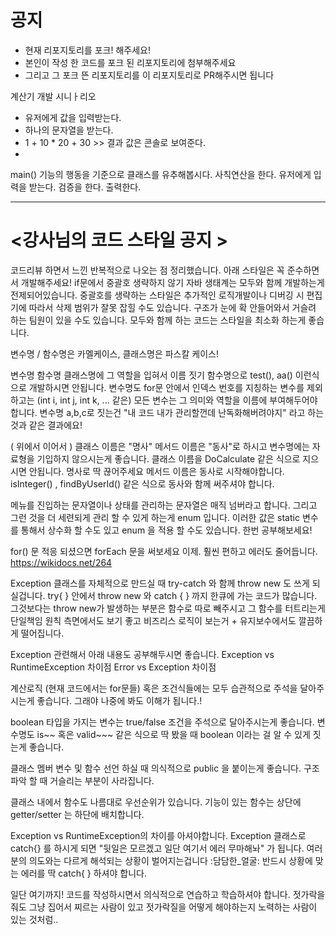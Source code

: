 # 공지
- 현재 리포지토리를 포크! 해주세요!
- 본인이 작성 한 코드를 포크 된 리포지토리에 첨부해주세요
- 그리고 그 포크 뜬 리포지토리를 이 리포지토리로 PR해주시면 됩니다


계산기 개발 시니ㅏ리오
- 유저에게 값을 입력받는다.
- 하나의 문자열을 받는다.
 - 1 + 10 * 20 + 30 >> 결과 값은 콘솔로 보여준다.
 - 


main()
기능의 행동을 기준으로 클래스를 유추해봅시다.
 사칙연산을 한다.
 유저에게 입력을 받는다.
 검증을 한다.
 출력한다.
 
-------------------------------
# <강사님의 코드 스타일 공지 >

코드리뷰 하면서 느낀 반복적으로 나오는 점 정리했습니다.
아래 스타일은 꼭 준수하면서 개발해주세요!
if문에서 중괄호 생략하지 않기
자바 생태계는 모두와 함께 개발하는게 전제되어있습니다.
중괄호를 생략하는 스타일은 추가적인 로직개발이나 디버깅 시 편집기에 따라서 삭제 범위가 잘못 잡힐 수도 있습니다.
구조가 눈에 확 안들어와서 거슬려 하는 팀원이 있을 수도 있습니다.
모두와 함께 하는 코드는 스타일을 최소화 하는게 좋습니다.


변수명 / 함수명은 카멜케이스, 클래스명은 파스칼 케이스!


변수명 함수명 클래스명에 그 역할을 입혀서 이름 짓기
함수명으로 test(), aa()  이런식으로 개발하시면 안됩니다.
변수명도 for문 안에서 인덱스 번호를 지칭하는 변수를 제외하고는 (int i, int j, int k,  ... 같은) 모든 변수는 그 의미와 역할을 이름에 부여해두어야합니다. 변수명 a,b,c로 짓는건 "내 코드 내가 관리할껀데 난독화해버려야지" 라고 하는 것과 같은 결과에요!


( 위에서 이어서 ) 클래스 이름은 "명사" 메서드 이름은 "동사"로 하시고 변수명에는 자료형을 기입하지 않으시는게 좋습니다.
클래스 이름을 DoCalculate 같은 식으로 지으시면 안됩니다. 명사로 딱 끊어주세요
메서드 이름은 동사로 시작해야합니다.
isInteger() , findByUserId() 같은 식으로 동사와 함께 써주셔야 합니다.


메뉴를 진입하는 문자열이나 상태를 관리하는 문자열은 매직 넘버라고 합니다. 그리고 그런 것을 더 세련되게 관리 할 수 있게 하는게 enum 입니다.
이러한 값은 static 변수를 통해서 상수화 할 수도 있고 enum 을 적용 할 수도 있습니다. 한번 공부해보세요!


for() 문 적응 되셨으면 forEach 문을 써보세요 이제. 훨씬 편하고 에러도 줄어듭니다.
https://wikidocs.net/264


Exception 클래스를 자체적으로 만드실 때 try-catch 와 함께 throw new 도 쓰게 되실겁니다.
try{ } 안에서 throw new 와 catch { } 까지 한큐에 가는 코드가 많습니다.
그것보다는 throw new가 발생하는 부분은 함수로 따로 빼주시고 그 함수를 터트리는게 단일책임 원칙 측면에서도 보기 좋고 비즈리스 로직이 보는거 + 유지보수에서도 깔끔하게 떨어집니다.


Exception 관련해서 아래 내용도 공부해두시면 좋습니다.
Exception vs RuntimeException 차이점
Error vs Exception 차이점


계산로직 (현재 코드에서는 for문들) 혹은 조건식들에는 모두 습관적으로 주석을 달아주시는게 좋습니다.
그래야 나중에 봐도 이해가 됩니다.!


boolean 타입을 가지는 변수는 true/false 조건을 주석으로 달아주시는게 좋습니다.
변수명도 is~~ 혹은 valid~~~ 같은 식으로 딱 봤을 때 boolean 이라는 걸 알 수 있게 짓는게 좋습니다.


클래스 멤버 변수 및 함수 선언 하실 때 의식적으로 public 을 붙이는게 좋습니다.
구조 파악 할 때 거슬리는 부분이 사라집니다.


클래스 내에서 함수도 나름대로 우선순위가 있습니다.
기능이 있는 함수는 상단에 getter/setter 는 하단에 배치합니다.


Exception vs RuntimeException의 차이를 아셔야합니다.
Exception 클래스로 catch{} 를 하시게 되면 "뒷일은 모르겠고 일단 여기서 에러 무마해놔" 가 됩니다. 여러분의 의도와는 다르게 해석되는 상황이 벌어지는겁니다 :담담한_얼굴:
반드시 상황에 맞는 에러를 딱 catch{ } 하셔야 합니다.


일단 여기까지!
코드를 작성하시면서 의식적으로 연습하고 학습하셔야 합니다. 젓가락을 줘도 그냥 집어서 찌르는 사람이 있고 젓가락질을 어떻게 해야하는지 노력하는 사람이 있는 것처럼..
